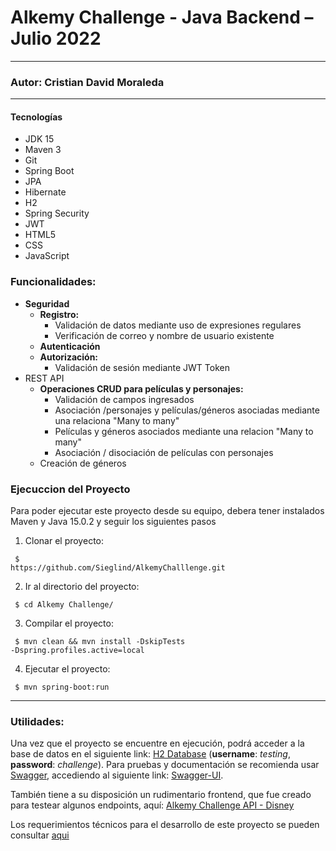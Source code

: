 # Alkemy Challenge - Java Backend – Julio 2022

---

### Autor: Cristian David Moraleda

---

#### Tecnologías
* JDK 15
* Maven 3
* Git
* Spring Boot
* JPA
* Hibernate
* H2
* Spring Security
* JWT
* HTML5
* CSS
* JavaScript
### Funcionalidades:
- **Seguridad**
    - **Registro:**
        - Validación de datos mediante uso de expresiones regulares
        - Verificación de correo y nombre de usuario existente
    - **Autenticación**
    - **Autorización:**
        - Validación de sesión mediante JWT Token
- REST API
    - **Operaciones CRUD para películas y personajes:**
        - Validación de campos ingresados
        - Asociación /personajes y películas/géneros asociadas mediante una relaciona "Many to many"
        - Películas y géneros asociados mediante una relacion "Many to many"
        - Asociación / disociación de películas con personajes
    - Creación de géneros

### Ejecuccion del Proyecto

Para poder ejecutar este proyecto desde su equipo, debera tener instalados Maven y Java 15.0.2 y seguir los siguientes pasos

1. Clonar el proyecto:

<code> $ ht<span>tps://</span>github.com/Sieglind/AlkemyChalllenge.git </code>

2. Ir al directorio del proyecto:

<code> $ cd Alkemy Challenge/ </code>

3. Compilar el proyecto:

<code> $ mvn clean && mvn install -DskipTests -Dspring.profiles.active=local </code>

4. Ejecutar el proyecto:

<code> $ mvn spring-boot:run </code>

---
### Utilidades:
Una vez que el proyecto se encuentre en ejecución, podrá acceder a la base de datos en el siguiente link:
<a href=http://localhost:8080/h2/ terget=_blank >H2 Database</a> (**username**: *testing*, **password**: *challenge*).
Para pruebas y documentación se recomienda usar <a href=https://swagger.io/ target=_blank>Swagger</a>,
accediendo al siguiente link:
<a href=http://localhost:8080/swagger-ui/index.html target=_blank >Swagger-UI</a>.

También tiene a su disposición un rudimentario frontend, que fue creado para testear algunos endpoints, aquí:
<a href=http://localhost:8080/> Alkemy Challenge API - Disney </a>

Los requerimientos técnicos para el desarrollo de este proyecto se pueden consultar
<a href="/Challenge Backend - Java Spring Boot (API).pdf">aqui</a>
